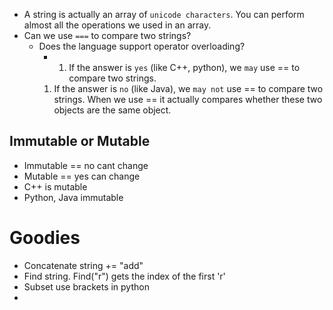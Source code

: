 * A string is actually an array of `unicode characters`. You can perform almost all the operations we used in an array.
* Can we use ``===`` to compare two strings?
	*  Does the language support operator overloading?
		* 1. If the answer is `yes` (like C++, python), we `may` use == to compare two strings.
		1. If the answer is `no` (like Java), we `may not` use == to compare two strings. When we use == it actually compares whether these two objects are the same object.
## Immutable or Mutable 
* Immutable == no cant change
* Mutable == yes can change 
* C++ is mutable
* Python, Java immutable 

# Goodies
* Concatenate string += "add"
* Find string. Find("r") gets the index of the first 'r'
* Subset use brackets in python 
* 